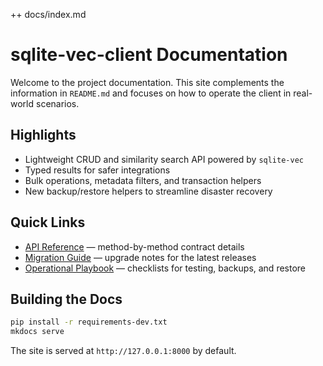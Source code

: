 ++ docs/index.md
# sqlite-vec-client Documentation

Welcome to the project documentation. This site complements the information in `README.md`
and focuses on how to operate the client in real-world scenarios.

## Highlights

- Lightweight CRUD and similarity search API powered by `sqlite-vec`
- Typed results for safer integrations
- Bulk operations, metadata filters, and transaction helpers
- New backup/restore helpers to streamline disaster recovery

## Quick Links

- [API Reference](api.md) — method-by-method contract details
- [Migration Guide](guides/migration.md) — upgrade notes for the latest releases
- [Operational Playbook](operations.md) — checklists for testing, backups, and restore

## Building the Docs

```bash
pip install -r requirements-dev.txt
mkdocs serve
```

The site is served at `http://127.0.0.1:8000` by default.
